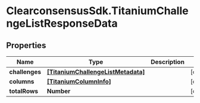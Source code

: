 # ClearconsensusSdk.TitaniumChallengeListResponseData

## Properties

Name | Type | Description | Notes
------------ | ------------- | ------------- | -------------
**challenges** | [**[TitaniumChallengeListMetadata]**](TitaniumChallengeListMetadata.md) |  | [optional] 
**columns** | [**[TitaniumColumnInfo]**](TitaniumColumnInfo.md) |  | [optional] 
**totalRows** | **Number** |  | [optional] 


